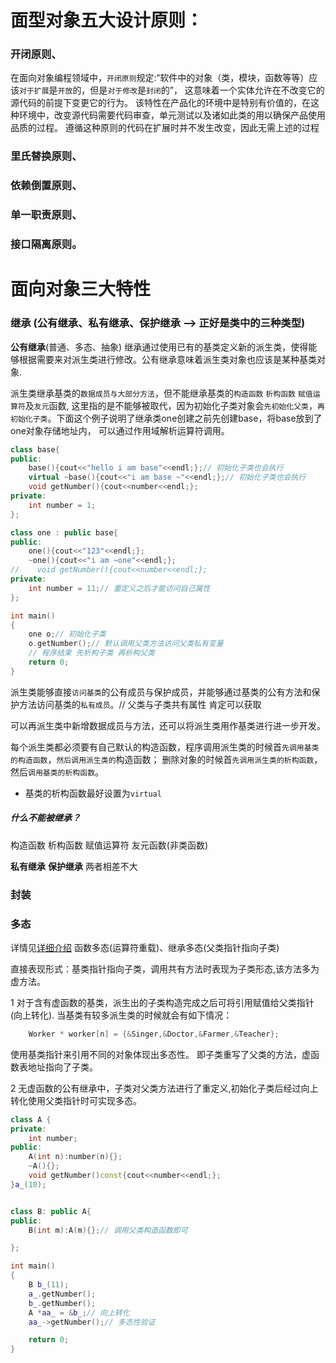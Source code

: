# 面型对象五大设计原则：
### 开闭原则、
在面向对象编程领域中，`开闭原则`规定:“软件中的对象（类，模块，函数等等）应该`对于扩展`是`开放`的，但是`对于修改`是`封闭`的”，
这意味着一个实体允许在不改变它的源代码的前提下变更它的行为。
该特性在产品化的环境中是特别有价值的，在这种环境中，改变源代码需要代码审查，单元测试以及诸如此类的用以确保产品使用品质的过程。
遵循这种原则的代码在扩展时并不发生改变，因此无需上述的过程

### 里氏替换原则、
### 依赖倒置原则、
### 单一职责原则、
### 接口隔离原则。

# 面向对象三大特性

### 继承 (公有继承、私有继承、保护继承 --> 正好是类中的三种类型)
**公有继承**(普通、多态、抽象)
继承通过使用已有的基类定义新的派生类，使得能够根据需要来对派生类进行修改。公有继承意味着派生类对象也应该是某种基类对象.
 
派生类继承基类的`数据成员与大部分方法`，但不能继承基类的`构造函数` `析构函数` `赋值运算符`及`友元`函数,
这里指的是不能够被取代，因为初始化子类对象会`先初始化父类`，`再初始化子类`。下面这个例子说明了继承类one创建之前先创建base，将base放到了one对象存储地址内，
可以通过作用域解析运算符调用。

```c++
class base{
public:
    base(){cout<<"hello i am base"<<endl;};// 初始化子类也会执行
    virtual ~base(){cout<<"i am base ~"<<endl;};// 初始化子类也会执行
    void getNumber(){cout<<number<<endl;};
private:
    int number = 1;
};

class one : public base{
public:
    one(){cout<<"123"<<endl;};
    ~one(){cout<<"i am ~one"<<endl;};
//    void getNumber(){cout<<number<<endl;};
private:
    int number = 11;// 重定义之后才能访问自己属性
};

int main()
{
    one o;// 初始化子类
    o.getNumber();// 默认调用父类方法访问父类私有变量
    // 程序结束 先析构子类 再析构父类
    return 0;
}
```
派生类能够直接`访问基类`的公有成员与保护成员，并能够通过基类的公有方法和保护方法访问基类的`私有成员`。// 父类与子类共有属性 肯定可以获取

可以再派生类中新增数据成员与方法，还可以将派生类用作基类进行进一步开发。

每个派生类都必须要有自己默认的构造函数，程序调用派生类的时候首`先调用基类的构造函数`，`然后调用派生类的`构造函数；
删除对象的时候首`先调用派生类的析构函数`，然后`调用基类的析构函数`。

- 基类的析构函数最好设置为`virtual`

##### 什么不能被继承？
构造函数 析构函数 赋值运算符 友元函数(非类函数)

**私有继承**
**保护继承**
两者相差不大

### 封装

### 多态
详情见[详细介绍](virtual_多态.md)
函数多态(运算符重载)、继承多态(父类指针指向子类)

直接表现形式：基类指针指向子类，调用共有方法时表现为子类形态,该方法多为虚方法。

1 对于含有虚函数的基类，派生出的子类构造完成之后可将引用赋值给父类指针(向上转化).
当基类有较多派生类的时候就会有如下情况：
```c++
    Worker * worker[n] = {&Singer,&Doctor,&Farmer,&Teacher};
```
使用基类指针来引用不同的对象体现出多态性。 即子类重写了父类的方法，虚函数表地址指向了子类。

2 无虚函数的公有继承中，子类对父类方法进行了重定义,初始化子类后经过向上转化使用父类指针时可实现多态。

```c++
class A {
private:
    int number;
public:
    A(int n):number(n){};
    ~A(){};
    void getNumber()const{cout<<number<<endl;};
}a_(10);


class B: public A{
public:
    B(int m):A(m){};// 调用父类构造函数即可

};

int main()
{
    B b_(11);
    a_.getNumber();
    b_.getNumber();
    A *aa_ = &b_;// 向上转化 
    aa_->getNumber();// 多态性验证 

    return 0;
}
```